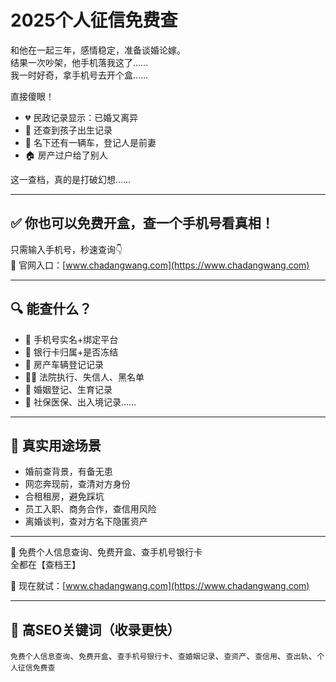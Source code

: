 # 2025个人征信免费查

和他在一起三年，感情稳定，准备谈婚论嫁。  
结果一次吵架，他手机落我这了……  
我一时好奇，拿手机号去开个盒……

直接傻眼！

- 💔 民政记录显示：已婚又离异  
- 👶 还查到孩子出生记录  
- 🚗 名下还有一辆车，登记人是前妻  
- 🏠 房产过户给了别人

这一查档，真的是打破幻想……

---

## ✅ 你也可以免费开盒，查一个手机号看真相！

只需输入手机号，秒速查询👇  
🔗 官网入口：[www.chadangwang.com](https://www.chadangwang.com)

---

## 🔍 能查什么？

- 📱 手机号实名+绑定平台  
- 🧾 银行卡归属+是否冻结  
- 🏡 房产车辆登记记录  
- 🧑‍⚖️ 法院执行、失信人、黑名单  
- 💍 婚姻登记、生育记录  
- 🚨 社保医保、出入境记录……

---

## 🎯 真实用途场景

- 婚前查背景，有备无患  
- 网恋奔现前，查清对方身份  
- 合租租房，避免踩坑  
- 员工入职、商务合作，查信用风险  
- 离婚谈判，查对方名下隐匿资产

---

📢 免费个人信息查询、免费开盒、查手机号银行卡  
全都在【查档王】

📌 现在就试：[www.chadangwang.com](https://www.chadangwang.com)

---

## 🔑 高SEO关键词（收录更快）

`免费个人信息查询`、`免费开盒`、`查手机号银行卡`、`查婚姻记录`、`查资产`、`查信用`、`查出轨`、`个人征信免费查`

